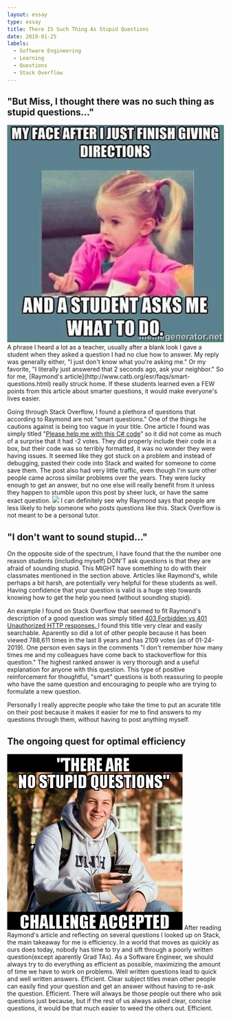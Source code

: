 ```yaml
---
layout: essay
type: essay
title: There IS Such Thing As Stupid Questions
date: 2019-01-25
labels:
  - Software Engineering
  - Learning
  - Questions
  - Stack Overflow
--- 
```


## \"But Miss, I thought there was no such thing as stupid questions...\"
<img class="ui small left rounded floated image" src="../images/Teacher-direction-to-students.jpg">
A phrase I heard a lot as a teacher, usually after a blank look I gave a student when they asked a question I had no clue how to answer.  My reply was generally either, "I just don't know what you're asking me." Or my favorite, "I literally just answered that 2 seconds ago, ask your neighbor."  So for me, [Raymond's article](http://www.catb.org/esr/faqs/smart-questions.html) really struck home.  If these students learned even a FEW points from this article about smarter questions, it would make everyone's lives easier.

Going through Stack Overflow, I found a plethora of questions that according to Raymond are not "smart questions."  One of the things he cautions against is being too vague in your title.  One article I found was simply titled \"[Please help me with this C# code](https://stackoverflow.com/questions/16509390/please-help-me-with-this-c-sharp-code)\" so it did not come as much of a surprise that it had -2 votes.  They did properly include their code in a box, but their code was so terribly formatted, it was no wonder they were having issues.  It seemed like they got stuck on a problem and instead of debugging, pasted their code into Stack and waited for someone to come save them.  The post also had very little traffic, even though I'm sure other people came across similar problems over the years.  They were lucky enough to get an answer, but no one else will really benefit from it unless they happen to stumble upon this post by sheer luck, or have the same exact question.
<img class="ui small right rounded floated image" src="https://media.giphy.com/media/3o7qDJgWwTgE50v91S/giphy.gif">
I can definitely see why Raymond says that people are less likely to help someone who posts questions like this.  Stack Overflow is not meant to be a personal tutor.

## \"I don't want to sound stupid...\"
On the opposite side of the spectrum, I have found that the the number one reason students (including myself) DON'T ask questions is that they are afraid of sounding stupid.  This MIGHT have something to do with their classmates mentioned in the section above.  Articles like Raymond's, while perhaps a bit harsh, are potentially very helpful for these students as well.  Having confidence that your question is valid is a huge step towards knowing how to get the help you need (without sounding stupid).

An example I found on Stack Overflow that seemed to fit Raymond's description of a good question was simply titled [403 Forbidden vs 401 Unauthorized HTTP responses.
](https://stackoverflow.com/questions/3297048/403-forbidden-vs-401-unauthorized-http-responses/6937030#6937030)  I found this title very clear and easily searchable.  Aparently so did a lot of other people because it has been viewed 788,611 times in the last 8 years and has 2109 votes (as of 01-24-2019).  One person even says in the comments \"I don't remember how many times me and my colleagues have come back to stackoverflow for this question.\" The highest ranked answer is very thorough and a useful explanation for anyone with this question.  This type of positive reinforcement for thoughtful, "smart" questions is both reassuring to people who have the same question and encouraging to people who are trying to formulate a new question.

Personally I really apprecite people who take the time to put an acurate title on their post because it makes it easier for me to find answers to my questions through them, without having to post anything myself.

## The ongoing quest for optimal efficiency
<img class="ui small left rounded floated image" src="../images/stupid-question-challenge.jpg">
After reading Raymond's article and reflecting on several questions I looked up on Stack, the main takeaway for me is efficiency.  In a world that moves as quickly as ours does today, nobody has time to try and sift through a poorly written question(except aparently Grad TAs).  As a Software Engineer, we should always try to do everything as efficient as possible, maximizing the amount of time we have to work on problems.  
Well written questions lead to quick and well written answers.  Efficient.  
Clear subject titles mean other people can easily find your question and get an answer without having to re-ask the question.  Efficient.  
There will always be those people out there who ask questions just because, but if the rest of us always asked clear, concise questions, it would be that much easier to weed the others out.  Efficient.





